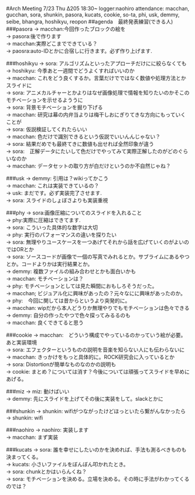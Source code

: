 #Arch Meeting 7/23 Thu Δ205 18:30~
logger:naohiro attendance: macchan, gucchan, sora, shunkin, pasora, kucats, cookie, so-ta, phi, usk, demmy, seibe, bhangra, hoshikyu, reopon
##agenda　最終発表練習(できる人)
###pasora
-> macchan:今回作ったブロックの絵を  
-> pasora:後で作ります  
-> macchan:実際どこまでできている？  
-> paosra:auto-IDとかに合宿しに行きます。必ず作り上げます.  

###hoshikyu
-> sora: アルゴリズムといったアプローチだけにに絞らなくても  
-> hoshikyu: 今季あと一週間でどうよくすればいいのか  
-> macchan: これをどう良くするか。言葉だけでではなく数値や処理方法とかスライドに  
-> sora: アニメカルチャーとかよりはなぜ画像処理で情報を知りたいのかそこのモチベーションを示せるよううに  
-> sora: 背景モチベーションを掘り下げる  
-> macchan: 研究は幕の内弁当よりは梅干しおにぎりてきな方向にもっていくことが  
-> sora: 仮説検証してくれたらいい  
-> macchan: 色だけで識別できるという仮説でいいんんじゃない？  
-> sora: 結果だめでも最終てきに数値も出せれば全然印象が違う  
-> sora:　正解データにたいして色だけでやってみて実際正解したのがどのぐらいなのか  
-> macchan: データセットの取り方が白だけというのか不自然じゃね？  

###usk
-> demmy: 引用は？wikiってかこう  
-> macchan: これは実装できているの？  
-> usk: まだです。必ず実装完了させます.  
-> sora: スライドのしょぼさよりも実装重視  

###phy
-> sora:画像圧縮についてのスライドを入れること  
-> phy:実際に圧縮はできてます.  
-> sora: こういった具体的な数字は大切  
-> phy: 実行のパフォーマンスの違いを探りたい  
-> sora: 無理やりユースケースを一つあげてそれから話を広げていくのがよいのではORとか  
-> sora: ソースコードが画像で一個の写真でみれるとか。サブライムにあるやつとか。コードよりかは実行結果とか。  
-> demmy: 複数ファイルの組み合わせとかも面白いかも  
-> macchan: モチベーションは？  
-> phy: モチベーションとしては見た瞬間におもしろそうだった。  
-> macchan; ビジュアル化に興味があったの？元々なにに興味があったのか。  
-> phy:　今回に関しては昔からというより突発的に。  
-> macchan: wipだから本人どうりか無理やりでもモチベーションは色々できる  
-> demmy: 自分の作ったやつで色々探ってみるるのも  
-> macchan: 良くできてると思う  

###cookie
-> macchan:　どういう構成でやっているのかっていう絵が必要。あと実装環境  
-> sora: エフェクターというものの説明を音楽を知らない人にも伝わらないに  
-> macchan: きっかけをもっと具体的に。ROCK研究会に入っているとか  
-> sora: Distortionが簡単なものなのかの説明も  
-> cookie: まとめ？については消す？今後については頑張ってスライドを早めにあげる。  

###miz
-> miz: 動けばいい  
-> demmy: 先にスライドを上げてその後に実装をして。slackとかに  

###shunkin
-> shunkin: wifiがつながったけどほっといたら繋がんなかったら  
-> shunkin: wifi  

###naohiro
-> naohiro: 実装します  
-> macchan: まず実装  

###kucats
-> sora: 誰を幸せにしたいのかを決めれば、手法も測るべきものも決まってくる。  
-> kucats: 小さいファイルをぼんぼん叩かれたとき。  
-> sora: chunkとかはいらんくね？  
-> sora: モチベーションを決める。立場を決める。その時に手法がわかってくるのでは？ 
